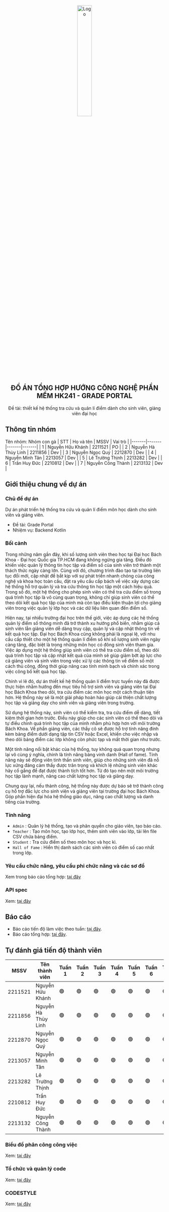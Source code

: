 <a id="readme-top"></a>

<br />
<div align="center">
  <a href="https://github.com/othneildrew/Best-README-Template">
    <img src="https://hcmut.edu.vn/img/nhanDienThuongHieu/01_logobachkhoasang.png" alt="Logo" width="30%" height="30%">
  </a>
  <h2 align="center">ĐỒ ÁN TỔNG HỢP HƯỚNG CÔNG NGHỆ PHẦN MỀM HK241 - GRADE PORTAL</h2>
  <p align="center">
    Đề tài: thiết kế hệ thống tra cứu và quản lí điểm dành cho sinh viên, giảng viên đại học
    <br />
  </p>
</div>

## Thông tin nhóm
Tên nhóm: Nhóm con gà
| STT | Họ và tên | MSSV | Vai trò |
|-------|-------|-------|-------|
| 1 | Nguyễn Hữu Khánh | 2211521 | PO |
| 2 | Nguyễn Hà Thùy Linh | 2211856 | Dev |
| 3 | Nguyễn Ngọc Quý | 2212870 | Dev |
| 4 | Nguyễn Minh Tân | 2213057 | Dev |
| 5 | Lê Trường Thịnh | 2213282 | Dev |
| 6 | Trần Huy Đức | 2210812 | Dev |
| 7 | Nguyễn Công Thành | 2213132 | Dev |

## Giới thiệu chung về dự án

### Chủ đề dự án

Dự án phát triển hệ thống tra cứu và quản lí điểm môn học dành cho sinh viên và giảng viên.
- Đề tài: Grade Portal
- Nhiệm vụ: Backend Kotlin

### Bối cảnh

Trong những năm gần đây, khi số lượng sinh viên theo học tại Đại học Bách Khoa - Đại học Quốc gia TP.HCM đang không ngừng gia tăng. Điều đó khiến việc quản lý thông tin học tập và điểm số của sinh viên trở thành một thách thức ngày càng lớn. Cùng với đó, chương trình đào tạo tại trường liên tục đổi mới, cập nhật để bắt kịp với sự phát triển nhanh chóng của công nghệ và khoa học toàn cầu, đặt ra yêu cầu cấp bách về việc xây dựng các hệ thống hỗ trợ quản lý và tra cứu thông tin học tập một cách hiệu quả. Trong số đó, một hệ thống cho phép sinh viên có thể tra cứu điểm số trong quá trình học tập là vô cùng quan trọng, không chỉ giúp sinh viên có thể theo dõi kết quả học tập của mình mà còn tạo điều kiện thuận lợi cho giảng viên trong việc quản lý lớp học và các dữ liệu liên quan đến điểm số.

Hiện nay, tại nhiều trường đại học trên thế giới, việc áp dụng các hệ thống quản lý điểm số thông minh đã trở thành xu hướng phổ biến, nhằm giúp cả sinh viên lẫn giảng viên dễ dàng truy cập, quản lý và cập nhật thông tin về kết quả học tập. Đại học Bách Khoa cũng không phải là ngoại lệ, với nhu cầu cấp thiết cho một hệ thống quản lí điểm số khi số lượng sinh viên ngày càng tăng, đặc biệt là trong những môn học có đông sinh viên tham gia. Việc áp dụng một hệ thống giúp sinh viên có thể tra cứu điểm số, theo dõi quá trình học tập và cập nhật kết quả của mình sẽ giúp giảm bớt áp lực cho cả giảng viên và sinh viên trong việc xử lý các thông tin về điểm số một cách thủ công, đồng thời giúp nâng cao tính minh bạch và chính xác trong việc công bố kết quả học tập.

Chính vì lẽ đó, dự án thiết kế hệ thống quản lí điểm trực tuyến này đã được thực hiện nhằm hướng đến mục tiêu hỗ trợ sinh viên và giảng viên tại Đại học Bách Khoa theo dõi, tra cứu điểm các môn học một cách thuận tiện hơn. Hệ thống này sẽ là một giải pháp hoàn hảo giúp cải thiện chất lượng học tập và giảng dạy cho sinh viên và giảng viên trong trường.

Sử dụng hệ thống này, sinh viên có thể kiểm tra, tra cứu điểm dễ dàng, tiết kiệm thời gian hơn trước. Điều này giúp cho các sinh viên có thể theo dõi và tự điều chỉnh quá trình học tập của mình nhằm phù hợp hơn với môi trường Bách Khoa. Về phần giảng viên, các thầy cô sẽ được hỗ trợ tính năng đính kèm bảng điểm dưới dạng tập tin CSV hoặc Excel, khiến cho việc nhập và theo dõi bảng điểm các lớp không còn phức tạp và mất thời gian như trước.

Một tính năng nổi bật khác của hệ thống, tuy không quá quan trọng nhưng lại vô cùng ý nghĩa, chính là tính năng bảng vinh danh (Hall of fame). Tính năng này sẽ động viên tinh thần sinh viên, giúp cho những sinh viên đã nỗ lực xứng đáng cảm thấy được trân trọng và khích lệ những sinh viên khác hãy cố gắng để đạt được thành tích tốt hơn. Từ đó tạo nên một môi trường học tập lành mạnh, nâng cao chất lượng học tập và giảng dạy.

Chung quy lại, nếu thành công, hệ thống này được dự báo sẽ trở thành công cụ hỗ trợ đắc lực cho sinh viên và giảng viên tại trường đại học Bách Khoa. Góp phần hiện đại hóa hệ thống giáo dục, nâng cao chất lượng và danh tiếng của trường.

### Tính năng

- `Admin` : Quản lý hệ thống, tạo và phân quyền cho giáo viên, tạo báo cáo.
- `Teacher` : Tạo môn học, tạo lớp học, thêm sinh viên vào lớp, tải lên file CSV chứa bảng điểm. 
- `Student` : Tra cứu điểm số theo môn học và học kì.
- `Hall of Fame` : Hiển thị danh sách các sinh viên có điểm số cao nhất trong lớp.

### Yêu cầu chức năng, yêu cầu phi chức năng và các sơ đồ
Xem trong báo cáo tổng hợp: [tại đây](Report/Report.pdf)

### API spec
Xem: [tại đây](Docs/APIspec.md)

## Báo cáo
- Báo cáo tiến độ làm việc theo tuần: [tại đây](Weekly_report).
- Báo cáo tổng hợp: [tại đây](Report/Report.pdf).

## Tự đánh giá tiến độ thành viên

|MSSV    | Tên thành viên      | Tuần 1 | Tuần 2 | Tuần 3 | Tuần 4 |  Tuần 5 | Tuần 6 | Tuần 7 | Tuần 8 |  
|--------|---------------------|--------|--------|--------|--------|---------|--------|--------|--------|
|2211521 | Nguyễn Hữu Khánh    | 🟢    |🟢      |🟢     |🟢      |🟢       |🟢     |🟢      |🟢     |
|2211856 | Nguyễn Hà Thùy Linh | 🟢    |🟢      |🟢     |🟢      |🟢       |🟢     |🟢      |🟢     |
|2212870 | Nguyễn Ngọc Quý     | 🟢    |🟢      |🟢     |🟢      |🟢       |🟢     |🟢      |🟢     |
|2213057 | Nguyễn Minh Tân     | 🟢    |🟢      |🟢     |🟢      |🟢       |🟢     |🟢      |🟢     |
|2213282 | Lê Trường Thịnh     | 🟢    |🟢      |🟢     |🟢      |🟢       |🟢     |🟢      |🟢     |
|2210812 | Trần Huy Đức        | 🟢    |🟢      |🟢     |🟢      |🟢       |🟢     |🟢      |🟢     |
|2213132 | Nguyễn Công Thành   | 🟢    |🟢      |🟢     |🟢      |🟢       |🟢     |🟢      |🟢     |

### Biểu đồ phân công công việc
Xem: [tại đây](https://docs.google.com/spreadsheets/d/1pD6RVQxxRtE9vIQEAWPl_vil5Zt4BcxCHJGWtrEU98g/edit?usp=sharing)

### Tổ chức và quản lý code
Xem: [tại đây](Docs/CodeOrgAndManagement.md)

### CODESTYLE
Xem: [tại đây](Docs/CodeStyle.md)
